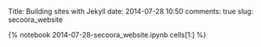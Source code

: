 Title: Building sites with Jekyll
date:  2014-07-28 10:50
comments: true
slug: secoora_website

{% notebook 2014-07-28-secoora_website.ipynb cells[1:] %}
